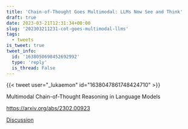 ```yaml
---
title: 'Chain-of-Thought Goes Multimodal: LLMs Now See and Think'
draft: true
date: 2023-03-21T12:31:34+00:00
slug: '202303211231-cot-goes-multimodal-llms'
tags:
  - tweets
is_tweet: true
tweet_info:
  id: '1638050698452692992'
  type: 'reply'
  is_thread: False
---
```




{{< tweet user="_lukaemon" id="1638047861748424710" >}}

Multimodal Chain-of-Thought Reasoning in Language Models

<https://arxiv.org/abs/2302.00923>

[Discussion](https://x.com/sytelus/status/1638050698452692992)
